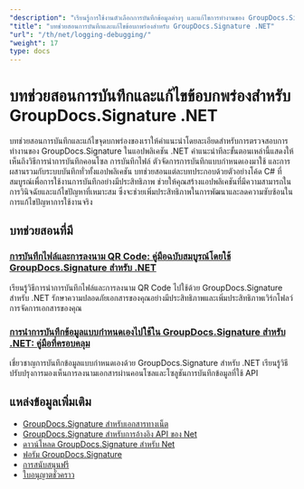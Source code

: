 ```yaml
---
"description": "เรียนรู้การใช้งานตัวเลือกการบันทึกข้อมูลต่างๆ และแก้ไขการทำงานของ GroupDocs.Signature ด้วยบทช่วยสอน .NET เหล่านี้"
"title": "บทช่วยสอนการบันทึกและแก้ไขข้อบกพร่องสำหรับ GroupDocs.Signature .NET"
"url": "/th/net/logging-debugging/"
"weight": 17
type: docs
---
```

# บทช่วยสอนการบันทึกและแก้ไขข้อบกพร่องสำหรับ GroupDocs.Signature .NET

บทช่วยสอนการบันทึกและแก้ไขจุดบกพร่องของเราให้คำแนะนำโดยละเอียดสำหรับการตรวจสอบการทำงานของ GroupDocs.Signature ในแอปพลิเคชัน .NET คำแนะนำทีละขั้นตอนเหล่านี้แสดงให้เห็นถึงวิธีการนำการบันทึกคอนโซล การบันทึกไฟล์ ตัวจัดการการบันทึกแบบกำหนดเองมาใช้ และการผสานรวมกับระบบบันทึกทั่วทั้งแอปพลิเคชัน บทช่วยสอนแต่ละบทประกอบด้วยตัวอย่างโค้ด C# ที่สมบูรณ์เพื่อการใช้งานการบันทึกอย่างมีประสิทธิภาพ ช่วยให้คุณสร้างแอปพลิเคชันที่มีความสามารถในการวินิจฉัยและแก้ไขปัญหาที่เหมาะสม ซึ่งจะช่วยเพิ่มประสิทธิภาพในการพัฒนาและลดความซับซ้อนในการแก้ไขปัญหาการใช้งานจริง

## บทช่วยสอนที่มี

### [การบันทึกไฟล์และการลงนาม QR Code: คู่มือฉบับสมบูรณ์โดยใช้ GroupDocs.Signature สำหรับ .NET](./groupdocs-signature-net-file-logging-qr-code-signing/)
เรียนรู้วิธีการนำการบันทึกไฟล์และการลงนาม QR Code ไปใช้ด้วย GroupDocs.Signature สำหรับ .NET รักษาความปลอดภัยเอกสารของคุณอย่างมีประสิทธิภาพและเพิ่มประสิทธิภาพเวิร์กโฟลว์การจัดการเอกสารของคุณ

### [การนำการบันทึกข้อมูลแบบกำหนดเองไปใช้ใน GroupDocs.Signature สำหรับ .NET: คู่มือที่ครอบคลุม](./implement-custom-logging-groupdocs-signature-net/)
เชี่ยวชาญการบันทึกข้อมูลแบบกำหนดเองด้วย GroupDocs.Signature สำหรับ .NET เรียนรู้วิธีปรับปรุงการมองเห็นการลงนามเอกสารผ่านคอนโซลและโซลูชันการบันทึกข้อมูลที่ใช้ API

## แหล่งข้อมูลเพิ่มเติม

- [GroupDocs.Signature สำหรับเอกสารทางเน็ต](https://docs.groupdocs.com/signature/net/)
- [GroupDocs.Signature สำหรับการอ้างอิง API ของ Net](https://reference.groupdocs.com/signature/net/)
- [ดาวน์โหลด GroupDocs.Signature สำหรับ Net](https://releases.groupdocs.com/signature/net/)
- [ฟอรัม GroupDocs.Signature](https://forum.groupdocs.com/c/signature)
- [การสนับสนุนฟรี](https://forum.groupdocs.com/)
- [ใบอนุญาตชั่วคราว](https://purchase.groupdocs.com/temporary-license/)
